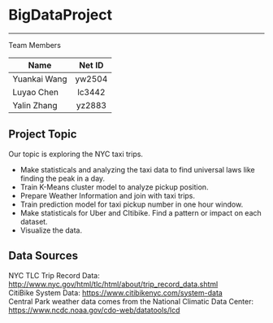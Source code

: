 # BigDataProject
<hr/>

Team Members

|Name                    |    Net ID    |  
|------------------------|:------------:|
|Yuankai Wang            |    yw2504    |  
|Luyao Chen              |    lc3442    |
|Yalin Zhang             |    yz2883    | 

## Project Topic
Our topic is exploring the NYC taxi trips. 

+ Make statisticals and analyzing the taxi data to find universal laws like finding the peak in a day.
+	Train K-Means cluster model to analyze pickup position.
+	Prepare Weather Information and join with taxi trips.
+	Train prediction model for taxi pickup number in one hour window.
+	Make statisticals for Uber and CItibike. Find a pattern or impact on each dataset.
+	Visualize the data.

## Data Sources
NYC TLC Trip Record Data: http://www.nyc.gov/html/tlc/html/about/trip_record_data.shtml<br>
CitiBike System Data: https://www.citibikenyc.com/system-data<br>
Central Park weather data comes from the National Climatic Data Center: https://www.ncdc.noaa.gov/cdo-web/datatools/lcd<br>

